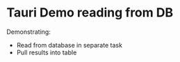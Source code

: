 # Tauri Demo reading from DB

Demonstrating:

* Read from database in separate task
* Pull results into table